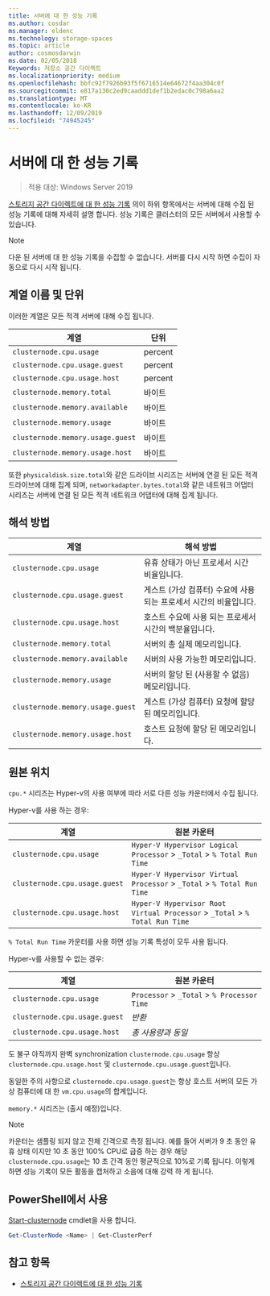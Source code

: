 ```yaml
---
title: 서버에 대 한 성능 기록
ms.author: cosdar
ms.manager: eldenc
ms.technology: storage-spaces
ms.topic: article
author: cosmosdarwin
ms.date: 02/05/2018
Keywords: 저장소 공간 다이렉트
ms.localizationpriority: medium
ms.openlocfilehash: bbfc92f7926b93f5f6716514e64672f4aa304c0f
ms.sourcegitcommit: e817a130c2ed9caaddd1def1b2edac0c798a6aa2
ms.translationtype: MT
ms.contentlocale: ko-KR
ms.lasthandoff: 12/09/2019
ms.locfileid: "74945245"
---
```

# <a name="performance-history-for-servers"></a>서버에 대 한 성능 기록

> 적용 대상: Windows Server 2019

[스토리지 공간 다이렉트에 대 한 성능 기록](performance-history.md) 의이 하위 항목에서는 서버에 대해 수집 된 성능 기록에 대해 자세히 설명 합니다. 성능 기록은 클러스터의 모든 서버에서 사용할 수 있습니다.

   > [!NOTE]
   > 다운 된 서버에 대 한 성능 기록을 수집할 수 없습니다. 서버를 다시 시작 하면 수집이 자동으로 다시 시작 됩니다.

## <a name="series-names-and-units"></a>계열 이름 및 단위

이러한 계열은 모든 적격 서버에 대해 수집 됩니다.

| 계열                           | 단위    |
|----------------------------------|---------|
| `clusternode.cpu.usage`          | percent |
| `clusternode.cpu.usage.guest`    | percent |
| `clusternode.cpu.usage.host`     | percent |
| `clusternode.memory.total`       | 바이트   |
| `clusternode.memory.available`   | 바이트   |
| `clusternode.memory.usage`       | 바이트   |
| `clusternode.memory.usage.guest` | 바이트   |
| `clusternode.memory.usage.host`  | 바이트   |

또한 `physicaldisk.size.total`와 같은 드라이브 시리즈는 서버에 연결 된 모든 적격 드라이브에 대해 집계 되며, `networkadapter.bytes.total`와 같은 네트워크 어댑터 시리즈는 서버에 연결 된 모든 적격 네트워크 어댑터에 대해 집계 됩니다.

## <a name="how-to-interpret"></a>해석 방법

| 계열                           | 해석 방법                                                      |
|----------------------------------|-----------------------------------------------------------------------|
| `clusternode.cpu.usage`          | 유휴 상태가 아닌 프로세서 시간 비율입니다.                        |
| `clusternode.cpu.usage.guest`    | 게스트 (가상 컴퓨터) 수요에 사용 되는 프로세서 시간의 비율입니다. |
| `clusternode.cpu.usage.host`     | 호스트 수요에 사용 되는 프로세서 시간의 백분율입니다.                    |
| `clusternode.memory.total`       | 서버의 총 실제 메모리입니다.                              |
| `clusternode.memory.available`   | 서버의 사용 가능한 메모리입니다.                                   |
| `clusternode.memory.usage`       | 서버의 할당 된 (사용할 수 없음) 메모리입니다.                   |
| `clusternode.memory.usage.guest` | 게스트 (가상 컴퓨터) 요청에 할당 된 메모리입니다.               |
| `clusternode.memory.usage.host`  | 호스트 요청에 할당 된 메모리입니다.                                  |

## <a name="where-they-come-from"></a>원본 위치

`cpu.*` 시리즈는 Hyper-v의 사용 여부에 따라 서로 다른 성능 카운터에서 수집 됩니다.

Hyper-v를 사용 하는 경우:

| 계열                           | 원본 카운터 |
|----------------------------------|----------------|
| `clusternode.cpu.usage`          | `Hyper-V Hypervisor Logical Processor` > `_Total` > `% Total Run Time`      |
| `clusternode.cpu.usage.guest`    | `Hyper-V Hypervisor Virtual Processor` > `_Total` > `% Total Run Time`      |
| `clusternode.cpu.usage.host`     | `Hyper-V Hypervisor Root Virtual Processor` > `_Total` > `% Total Run Time` |

`% Total Run Time` 카운터를 사용 하면 성능 기록 특성이 모두 사용 됩니다.

Hyper-v를 사용할 수 없는 경우:

| 계열                           | 원본 카운터 |
|----------------------------------|----------------|
| `clusternode.cpu.usage`          | `Processor` > `_Total` > `% Processor Time` |
| `clusternode.cpu.usage.guest`    | *반환* |
| `clusternode.cpu.usage.host`     | *총 사용량과 동일* |

도 불구 아직까지 완벽 synchronization `clusternode.cpu.usage` 항상 `clusternode.cpu.usage.host` 및 `clusternode.cpu.usage.guest`입니다.

동일한 주의 사항으로 `clusternode.cpu.usage.guest`는 항상 호스트 서버의 모든 가상 컴퓨터에 대 한 `vm.cpu.usage`의 합계입니다.

`memory.*` 시리즈는 (출시 예정)입니다.

  > [!NOTE]
  > 카운터는 샘플링 되지 않고 전체 간격으로 측정 됩니다. 예를 들어 서버가 9 초 동안 유휴 상태 이지만 10 초 동안 100% CPU로 급증 하는 경우 해당 `clusternode.cpu.usage`는 10 초 간격 동안 평균적으로 10%로 기록 됩니다. 이렇게 하면 성능 기록이 모든 활동을 캡처하고 소음에 대해 강력 하 게 됩니다.

## <a name="usage-in-powershell"></a>PowerShell에서 사용

[Start-clusternode](https://docs.microsoft.com/powershell/module/failoverclusters/get-clusternode) cmdlet을 사용 합니다.

```PowerShell
Get-ClusterNode <Name> | Get-ClusterPerf
```

## <a name="see-also"></a>참고 항목

- [스토리지 공간 다이렉트에 대 한 성능 기록](performance-history.md)
